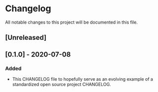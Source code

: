 # Changelog
All notable changes to this project will be documented in this file.

## [Unreleased]

## [0.1.0] - 2020-07-08
### Added
- This CHANGELOG file to hopefully serve as an evolving example of a
  standardized open source project CHANGELOG.